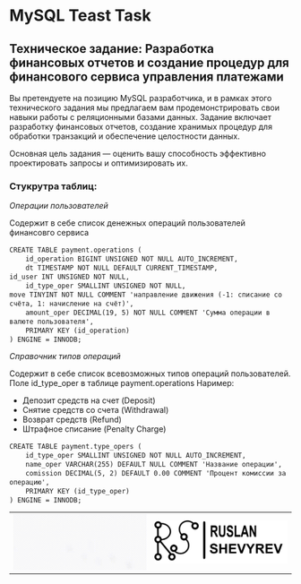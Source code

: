 # MySQL Teast Task

## Техническое задание: Разработка финансовых отчетов и создание процедур для финансового сервиса управления платежами

Вы претендуете на позицию MySQL разработчика, и в рамках этого технического задания мы предлагаем вам продемонстрировать свои навыки работы с реляционными базами данных. Задание включает разработку финансовых отчетов, создание хранимых процедур для обработки транзакций и обеспечение целостности данных.

Основная цель задания — оценить вашу способность эффективно проектировать запросы и оптимизировать их.

### Стукрутра таблиц:

*Операции пользователей*

Содержит в себе список денежных операций пользователей финансовго сервиса

```
CREATE TABLE payment.operations (
	id_operation BIGINT UNSIGNED NOT NULL AUTO_INCREMENT,
	dt TIMESTAMP NOT NULL DEFAULT CURRENT_TIMESTAMP,
id_user INT UNSIGNED NOT NULL,
	id_type_oper SMALLINT UNSIGNED NOT NULL,
move TINYINT NOT NULL COMMENT 'направление движения (-1: списание со счёта, 1: начисление на счёт)',
	amount_oper DECIMAL(19, 5) NOT NULL COMMENT 'Сумма операции в валюте пользователя',
	PRIMARY KEY (id_operation)
) ENGINE = INNODB;
```

*Справочник типов операций*

Содержит в себе список всевозможных типов операций пользователей.  Поле id_type_oper в таблице payment.operations
Наример:
- Депозит средств на счет (Deposit)
- Снятие средств со счета (Withdrawal)
- Возврат средств (Refund)
- Штрафное списание (Penalty Charge)


```
CREATE TABLE payment.type_opers (
	id_type_oper SMALLINT UNSIGNED NOT NULL AUTO_INCREMENT,
	name_oper VARCHAR(255) DEFAULT NULL COMMENT 'Название операции',
	comission DECIMAL(5, 2) DEFAULT 0.00 COMMENT 'Процент комиссии за операцию',
	PRIMARY KEY (id_type_oper)
) ENGINE = INNODB;
```

<table>
	<tr>
		<td valign="center" width="49%"><img src="https://github.com/Ruslan-Shevyrev/Ruslan-Shevyrev/blob/main/logoRS/logo_mini.gif" title="logo"></td>
		<td valign="center" width="49%"><img src="https://github.com/Ruslan-Shevyrev/Ruslan-Shevyrev/blob/main/logoRS/logoRS_FULL.png" title="RuslanShevyrev"></td>
	</tr>
</table>